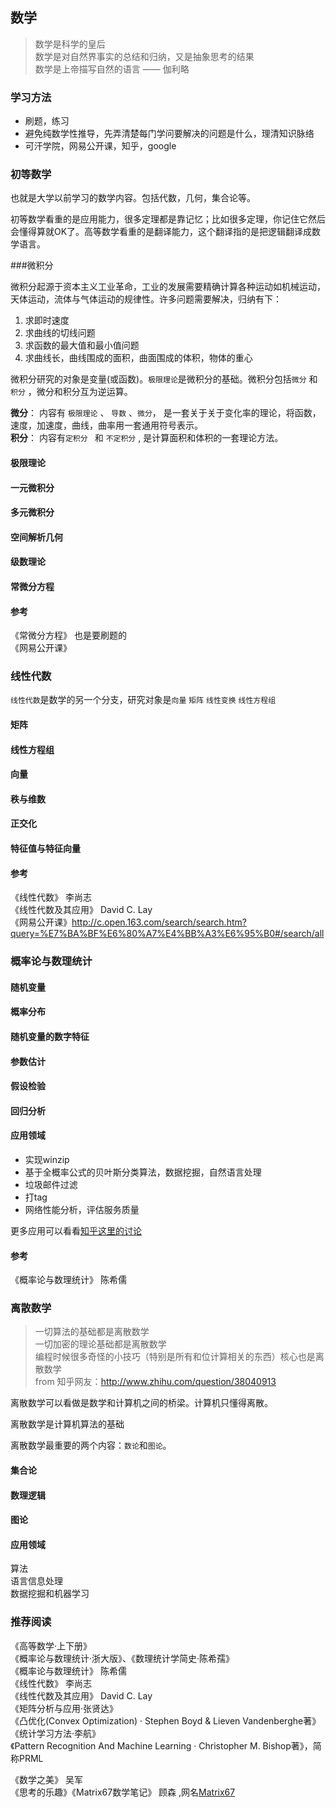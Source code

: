 
## 数学

>数学是科学的皇后  
>数学是对自然界事实的总结和归纳，又是抽象思考的结果  
>数学是上帝描写自然的语言  —— 伽利略


### 学习方法

* 刷题，练习
* 避免纯数学性推导，先弄清楚每门学问要解决的问题是什么，理清知识脉络
* 可汗学院，网易公开课，知乎，google


### 初等数学

也就是大学以前学习的数学内容。包括代数，几何，集合论等。

初等数学看重的是应用能力，很多定理都是靠记忆；比如很多定理，你记住它然后会懂得算就OK了。高等数学看重的是翻译能力，这个翻译指的是把逻辑翻译成数学语言。



###微积分

微积分起源于资本主义工业革命，工业的发展需要精确计算各种运动如机械运动，天体运动，流体与气体运动的规律性。许多问题需要解决，归纳有下：

1. 求即时速度
2. 求曲线的切线问题
3. 求函数的最大值和最小值问题
4. 求曲线长，曲线围成的面积，曲面围成的体积，物体的重心


微积分研究的对象是变量(或函数)。`极限理论`是微积分的基础。微积分包括`微分` 和 `积分` ，微分和积分互为逆运算。

**微分**： 内容有 `极限理论` 、 `导数` 、`微分`， 是一套关于关于变化率的理论，将函数，速度，加速度，曲线，曲率用一套通用符号表示。  
**积分**： 内容有`定积分 ` 和 `不定积分` , 是计算面积和体积的一套理论方法。


#### 极限理论


#### 一元微积分


#### 多元微积分


#### 空间解析几何


#### 级数理论


#### 常微分方程


#### 参考

《常微分方程》 也是要刷题的  
《网易公开课》




### 线性代数

`线性代数`是数学的另一个分支，研究对象是`向量` `矩阵` `线性变换` `线性方程组`


#### 矩阵


#### 线性方程组


#### 向量


#### 秩与维数


#### 正交化


#### 特征值与特征向量



#### 参考

《线性代数》 李尚志  
《线性代数及其应用》 David C. Lay  
《网易公开课》http://c.open.163.com/search/search.htm?query=%E7%BA%BF%E6%80%A7%E4%BB%A3%E6%95%B0#/search/all




### 概率论与数理统计


#### 随机变量

#### 概率分布

#### 随机变量的数字特征


#### 参数估计


#### 假设检验

#### 回归分析



#### 应用领域

* 实现winzip
* 基于全概率公式的贝叶斯分类算法，数据挖掘，自然语言处理
* 垃圾邮件过滤
* 打tag
* 网络性能分析，评估服务质量


更多应用可以看看[知乎这里的讨论](http://www.zhihu.com/question/25047877)

#### 参考

《概率论与数理统计》  陈希儒



### 离散数学


>一切算法的基础都是离散数学  
>一切加密的理论基础都是离散数学  
>编程时候很多奇怪的小技巧（特别是所有和位计算相关的东西）核心也是离散数学  
> from 知乎网友：http://www.zhihu.com/question/38040913  

离散数学可以看做是数学和计算机之间的桥梁。计算机只懂得离散。

离散数学是计算机算法的基础

离散数学最重要的两个内容：`数论`和`图论`。


#### 集合论


#### 数理逻辑


#### 图论



#### 应用领域 

算法  
语言信息处理  
数据挖掘和机器学习



### 推荐阅读

《高等数学·上下册》  
《概率论与数理统计·浙大版》、《数理统计学简史·陈希孺》  
《概率论与数理统计》  陈希儒  
《线性代数》 李尚志  
《线性代数及其应用》 David C. Lay   
《矩阵分析与应用·张贤达》  
《凸优化(Convex Optimization) · Stephen Boyd & Lieven Vandenberghe著》  
《统计学习方法·李航》  
《Pattern Recognition And Machine Learning · Christopher M. Bishop著》，简称PRML  
 

《数学之美》  吴军  
《思考的乐趣》《Matrix67数学笔记》 顾森 ,网名[Matrix67](http://www.matrix67.com/blog/)  



